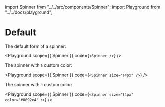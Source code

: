 import Spinner from "../../src/components/Spinner";
import Playground from "../../docs/playground";

# Default

The default form of a spinner:

<Playground
  scope={{ Spinner }}
  code={`<Spinner />`}
/>

The spinner with a custom color:

<Playground
  scope={{ Spinner }}
  code={`<Spinner size="64px" />`}
/>

The spinner with a custom color:

<Playground
  scope={{ Spinner }}
  code={`<Spinner size="64px" color="#0092e4" />`}
/>
